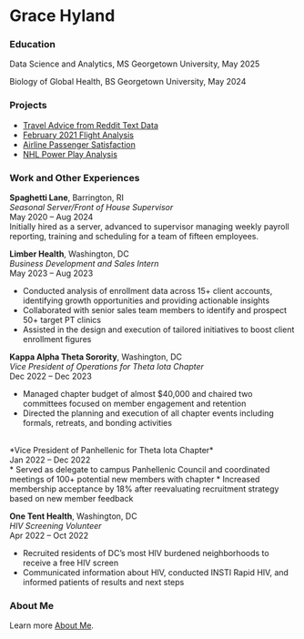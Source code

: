 # Grace Hyland

### Education
Data Science and Analytics, MS
Georgetown University, May 2025

Biology of Global Health, BS
Georgetown University, May 2024

### Projects

- [Travel Advice from Reddit Text Data](projects/project1.md)
- [February 2021 Flight Analysis](projects/project2.md)
- [Airline Passenger Satisfaction](projects/project3.md)
- [NHL Power Play Analysis](projects/project4.md)

### Work and Other Experiences

**Spaghetti Lane**, Barrington, RI </br>
*Seasonal Server/Front of House Supervisor*  </br>
May 2020 – Aug 2024 </br>
Initially hired as a server, advanced to supervisor managing weekly payroll reporting, training and scheduling for a team of fifteen employees. </br>

**Limber Health**, Washington, DC </br>
*Business Development and Sales Intern* </br>
May 2023 – Aug 2023 </br>
* Conducted analysis of enrollment data across 15+ client accounts, identifying growth opportunities and providing actionable insights
* Collaborated with senior sales team members to identify and prospect 50+ target PT clinics
* Assisted in the design and execution of tailored initiatives to boost client enrollment figures </br>

**Kappa Alpha Theta Sorority**, Washington, DC </br>
*Vice President of Operations for Theta Iota Chapter* </br>
Dec 2022 – Dec 2023 </br>
* Managed chapter budget of almost $40,000 and chaired two committees focused on member engagement and retention
* Directed the planning and execution of all chapter events including formals, retreats, and bonding activities </br>
</br>
*Vice President of Panhellenic for Theta Iota Chapter* </br>
Jan 2022 – Dec 2022 </br>
* Served as delegate to campus Panhellenic Council and coordinated meetings of 100+ potential new members with chapter
* Increased membership acceptance by 18% after reevaluating recruitment strategy based on new member feedback </br>

**One Tent Health**, Washington, DC</br>
*HIV Screening Volunteer* </br>
Apr 2022 – Oct 2022 </br>
* Recruited residents of DC’s most HIV burdened neighborhoods to receive a free HIV screen
* Communicated information about HIV, conducted INSTI Rapid HIV, and  informed patients of results and next steps </br>

### About Me
Learn more [About Me](about.md).
